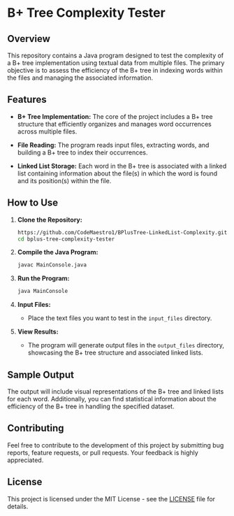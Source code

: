 # B+ Tree Complexity Tester

## Overview

This repository contains a Java program designed to test the complexity of a B+ tree implementation using textual data from multiple files. The primary objective is to assess the efficiency of the B+ tree in indexing words within the files and managing the associated information.

## Features

- **B+ Tree Implementation:** The core of the project includes a B+ tree structure that efficiently organizes and manages word occurrences across multiple files.

- **File Reading:** The program reads input files, extracting words, and building a B+ tree to index their occurrences.

- **Linked List Storage:** Each word in the B+ tree is associated with a linked list containing information about the file(s) in which the word is found and its position(s) within the file.

## How to Use

1. **Clone the Repository:**
   ```bash
   https://github.com/CodeMaestro1/BPlusTree-LinkedList-Complexity.git
   cd bplus-tree-complexity-tester
   ```

2. **Compile the Java Program:**
   ```bash
   javac MainConsole.java
   ```

3. **Run the Program:**
   ```bash
   java MainConsole
   ```

4. **Input Files:**
   - Place the text files you want to test in the `input_files` directory.

5. **View Results:**
   - The program will generate output files in the `output_files` directory, showcasing the B+ tree structure and associated linked lists.

## Sample Output

The output will include visual representations of the B+ tree and linked lists for each word. Additionally, you can find statistical information about the efficiency of the B+ tree in handling the specified dataset.

## Contributing

Feel free to contribute to the development of this project by submitting bug reports, feature requests, or pull requests. Your feedback is highly appreciated.

## License

This project is licensed under the MIT License - see the [LICENSE](LICENSE) file for details.
